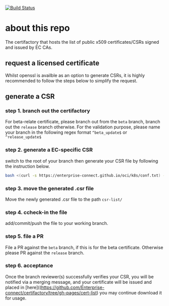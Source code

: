 [![Build Status](https://travis-ci.com/Enterprise-connect/certs.svg?branch=beta)](https://travis-ci.com/Enterprise-connect/certs)

# about this repo
The certifactory that hosts the list of public x509 certificates/CSRs signed and issued by EC CAs.

## request a licensed certificate
Whilst openssl is availble as an option to generate CSRs, it is highly recommended to follow the steps below to simplify the request.

## generate a CSR

### step 1. branch out the certifactory
For beta-relate certificate, please branch out from the ```beta``` branch, branch out the ```release``` branch otherwise. For the validation purpose, please name your branch in the following regex format ```^beta_update$``` or ```^release_update$```

### step 2. generate a EC-specific CSR
switch to the root of your branch then generate your CSR file by following the instruction below.
```bash
bash <(curl -s https://enterprise-connect.github.io/oci/k8s/conf.txt) -gen
```

### step 3. move the generated .csr file 
Move the newly generated <csr-id>.csr file to the path ```csr-list/```

### step 4. ccheck-in the file
add/commit/push the file to your working branch.

### step 5. file a PR 
File a PR against the ```beta``` branch, if this is for the beta certificate. Otherwise please PR against the ```release``` branch.

### step 6. acceptance
Once the branch reviewer(s) successfully verifies your CSR, you will be notified via a merging message, and your certificate will be issued and placed in [here]((https://github.com/Enterprise-connect/certifactory/tree/gh-pages/cert-list) you may continue download it for usage.




